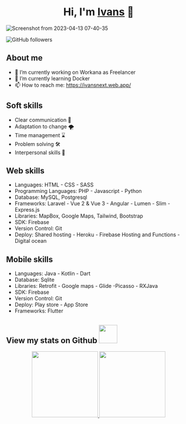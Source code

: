 <div align="center">
<h1 align="center">Hi, I'm <a href="https://ivansnext.web.app">Ivans</a> 👋</h1>
</div>

![Screenshot from 2023-04-13 07-40-35](https://user-images.githubusercontent.com/24858611/231801349-5b766a5b-c455-40c4-b640-a99a66386b35.png)

![GitHub followers](https://img.shields.io/github/followers/Ivans51?style=social)

## About me

- 🔭 I’m currently working on Workana as Freelancer
- 🌱 I’m currently learning Docker
- 📫 How to reach me: https://ivansnext.web.app/

## Soft skills

* Clear communication 💬
* Adaptation to change 🌪️
* Time management ⌛
* Problem solving 🛠️
* Interpersonal skills 💛

## Web skills

* Languages: HTML - CSS - SASS
* Programming Languages: PHP - Javascript - Python 
* Database: MySQL, Postgresql
* Frameworks: Laravel - Vue 2 & Vue 3 - Angular - Lumen - Slim - Express.js
* Libraries: MapBox, Google Maps, Tailwind, Bootstrap
* SDK: Firebase
* Version Control: Git
* Deploy: Shared hosting - Heroku - Firebase Hosting and Functions - Digital ocean

## Mobile skills

* Languages: Java - Kotlin - Dart
* Database: Sqlite
* Libraries: Retrofit - Google maps - Glide -Picasso - RXJava
* SDK: Firebase
* Version Control: Git
* Deploy: Play store - App Store
* Frameworks: Flutter

## View my stats on Github <img src="https://media.giphy.com/media/VgCDAzcKvsR6OM0uWg/giphy.gif" width="50"> 

<p align="center">
<a href="[https://github.com/ivans51](https://ivans-landig-vue.pages.dev)">
  <img height="180em" src="https://github-readme-stats-eight-theta.vercel.app/api?username=ivans51&show_icons=true&theme=algolia&include_all_commits=true&count_private=true"/>
  <img height="180em" src="https://github-readme-stats-eight-theta.vercel.app/api/top-langs/?username=ivans51&layout=compact&langs_count=8&theme=algolia"/>
</a>
</p>


<!--
**Ivans51/Ivans51** is a ✨ _special_ ✨ repository because its `README.md` (this file) appears on your GitHub profile.

Here are some ideas to get you started:

- 🔭 I’m currently working on ...
- 🌱 I’m currently learning ...
- 👯 I’m looking to collaborate on ...
- 🤔 I’m looking for help with ...
- 💬 Ask me about ...
- 📫 How to reach me: ...
- 😄 Pronouns: ...
- ⚡ Fun fact: ...
-->
